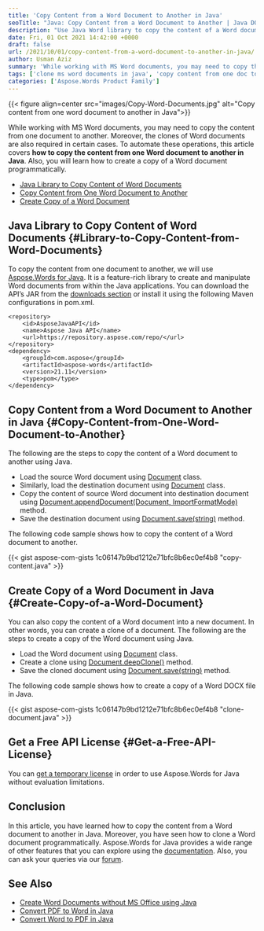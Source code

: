 ```yaml
---
title: 'Copy Content from a Word Document to Another in Java'
seoTitle: "Java: Copy Content from a Word Document to Another | Java DOCX Lib"
description: "Use Java Word library to copy the content of a Word document to another in Java. Create a copy of a Word document and save it as a new document."
date: Fri, 01 Oct 2021 14:42:00 +0000
draft: false
url: /2021/10/01/copy-content-from-a-word-document-to-another-in-java/
author: Usman Aziz
summary: 'While working with MS Word documents, you may need to copy the content from one document to another. Moreover, the clones of Word documents are also required in certain cases. To automate these operations, this article covers **how to copy the content from one Word document to another in Java**. Also, you will learn how to create a copy of a Word document programmatically.'
tags: ['clone ms word documents in java', 'copy content from one doc to other in java', 'copy content from one docx to other in java', 'copy content from one word document to other in java', 'create copy of a word document in java']
categories: ['Aspose.Words Product Family']
---
```




{{< figure align=center src="images/Copy-Word-Documents.jpg" alt="Copy content from one word document to another in Java">}}


While working with MS Word documents, you may need to copy the content from one document to another. Moreover, the clones of Word documents are also required in certain cases. To automate these operations, this article covers **how to copy the content from one Word document to another in Java**. Also, you will learn how to create a copy of a Word document programmatically.

*   [Java Library to Copy Content of Word Documents][1]
*   [Copy Content from One Word Document to Another][2]
*   [Create Copy of a Word Document][3]

## Java Library to Copy Content of Word Documents {#Library-to-Copy-Content-from-Word-Documents}

To copy the content from one document to another, we will use [Aspose.Words for Java][4]. It is a feature-rich library to create and manipulate Word documents from within the Java applications. You can download the API’s JAR from the [downloads section][5] or install it using the following Maven configurations in pom.xml.

```
<repository>
    <id>AsposeJavaAPI</id>
    <name>Aspose Java API</name>
    <url>https://repository.aspose.com/repo/</url>
</repository>
<dependency>
    <groupId>com.aspose</groupId>
    <artifactId>aspose-words</artifactId>
    <version>21.11</version>
    <type>pom</type>
</dependency>
```

## Copy Content from a Word Document to Another in Java {#Copy-Content-from-One-Word-Document-to-Another}

The following are the steps to copy the content of a Word document to another using Java.

*   Load the source Word document using [Document][6] class.
*   Similarly, load the destination document using [Document][7] class.
*   Copy the content of source Word document into destination document using [Document.appendDocument(Document, ImportFormatMode)][8] method.
*   Save the destination document using [Document.save(string)][9] method.

The following code sample shows how to copy the content of a Word document to another.

{{< gist aspose-com-gists 1c06147b9bd1212e71bfc8b6ec0ef4b8 "copy-content.java" >}}

## Create Copy of a Word Document in Java {#Create-Copy-of-a-Word-Document}

You can also copy the content of a Word document into a new document. In other words, you can create a clone of a document. The following are the steps to create a copy of the Word document using Java.

*   Load the Word document using [Document][10] class.
*   Create a clone using [Document.deepClone()][11] method.
*   Save the cloned document using [Document.save(string)][12] method.

The following code sample shows how to create a copy of a Word DOCX file in Java.

{{< gist aspose-com-gists 1c06147b9bd1212e71bfc8b6ec0ef4b8 "clone-document.java" >}}

## Get a Free API License {#Get-a-Free-API-License}

You can [get a temporary license][13] in order to use Aspose.Words for Java without evaluation limitations.

## Conclusion

In this article, you have learned how to copy the content from a Word document to another in Java. Moreover, you have seen how to clone a Word document programmatically. Aspose.Words for Java provides a wide range of other features that you can explore using the [documentation][14]. Also, you can ask your queries via our [forum][15].

## See Also

*   [Create Word Documents without MS Office using Java][16]
*   [Convert PDF to Word in Java][17]
*   [Convert Word to PDF in Java][18]




[1]: #Library-to-Copy-Content-from-Word-Documents
[2]: #Copy-Content-from-One-Word-Document-to-Another
[3]: #Create-Copy-of-a-Word-Document
[4]: https://products.aspose.com/words/java/
[5]: https://downloads.aspose.com/words/java/
[6]: https://apireference.aspose.com/words/java/com.aspose.words/Document
[7]: https://apireference.aspose.com/words/java/com.aspose.words/Document
[8]: https://apireference.aspose.com/words/java/com.aspose.words/document#appendDocument(com.aspose.words.Document,int)
[9]: https://apireference.aspose.com/words/java/com.aspose.words/document#save(java.lang.String)
[10]: https://apireference.aspose.com/words/java/com.aspose.words/Document
[11]: https://apireference.aspose.com/words/java/com.aspose.words/document#deepClone()
[12]: https://apireference.aspose.com/words/java/com.aspose.words/document#save(java.lang.String)
[13]: https://purchase.aspose.com/temporary-license
[14]: https://docs.aspose.com/words/java/
[15]: https://forum.aspose.com/
[16]: https://blog.aspose.com/2020/03/11/create-rich-word-documents-programmatically-in-java-using-java-word-api/
[17]: https://blog.aspose.com/2020/01/17/convert-pdf-to-word-doc-docx-in-java/
[18]: https://blog.aspose.com/2020/02/20/convert-word-doc-docx-to-pdf-in-java-programmatically/




